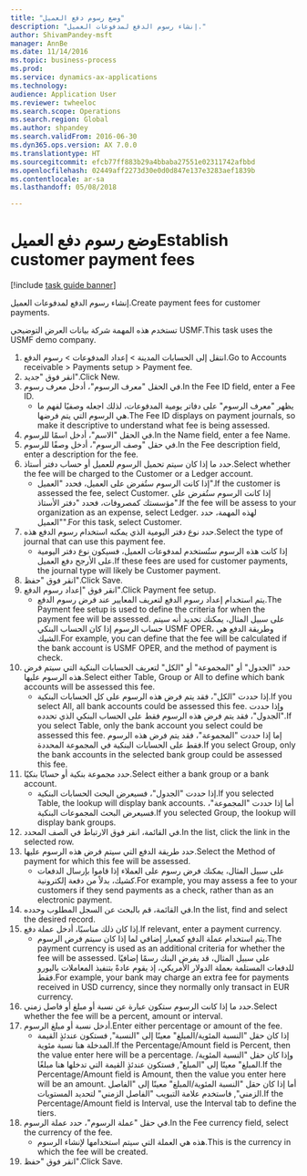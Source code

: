 ```yaml
--- 
title: "‏‫وضع رسوم دفع العميل‬"
description: "إنشاء رسوم الدفع لمدفوعات العميل."
author: ShivamPandey-msft
manager: AnnBe
ms.date: 11/14/2016
ms.topic: business-process
ms.prod: 
ms.service: dynamics-ax-applications
ms.technology: 
audience: Application User
ms.reviewer: twheeloc
ms.search.scope: Operations
ms.search.region: Global
ms.author: shpandey
ms.search.validFrom: 2016-06-30
ms.dyn365.ops.version: AX 7.0.0
ms.translationtype: HT
ms.sourcegitcommit: efcb77ff883b29a4bbaba27551e02311742afbbd
ms.openlocfilehash: 02449aff2273d30e0d0d847e137e3283aef1839b
ms.contentlocale: ar-sa
ms.lasthandoff: 05/08/2018

---
```

# <a name="establish-customer-payment-fees"></a><span data-ttu-id="6b5cb-103">‏‫وضع رسوم دفع العميل‬</span><span class="sxs-lookup"><span data-stu-id="6b5cb-103">Establish customer payment fees</span></span>

[!include [task guide banner](../../includes/task-guide-banner.md)]

<span data-ttu-id="6b5cb-104">إنشاء رسوم الدفع لمدفوعات العميل.</span><span class="sxs-lookup"><span data-stu-id="6b5cb-104">Create payment fees for customer payments.</span></span>

<span data-ttu-id="6b5cb-105">تستخدم هذه المهمة شركة بيانات العرض التوضيحي USMF.</span><span class="sxs-lookup"><span data-stu-id="6b5cb-105">This task uses the USMF demo company.</span></span>

1. <span data-ttu-id="6b5cb-106">انتقل إلى الحسابات المدينة > إعداد المدفوعات‬ > رسوم الدفع‬.</span><span class="sxs-lookup"><span data-stu-id="6b5cb-106">Go to Accounts receivable > Payments setup > Payment fee.</span></span>
2. <span data-ttu-id="6b5cb-107">انقر فوق "جديد".</span><span class="sxs-lookup"><span data-stu-id="6b5cb-107">Click New.</span></span>
3. <span data-ttu-id="6b5cb-108">في الحقل "معرف الرسوم"، أدخل معرف رسوم.</span><span class="sxs-lookup"><span data-stu-id="6b5cb-108">In the Fee ID field, enter a Fee ID.</span></span>
    * <span data-ttu-id="6b5cb-109">يظهر "معرف الرسوم" على دفاتر يومية المدفوعات، لذلك اجعله وصفيًا لفهم ما هي الرسوم التي يتم فرضها.</span><span class="sxs-lookup"><span data-stu-id="6b5cb-109">The Fee ID displays on payment journals, so make it descriptive to understand what fee is being assessed.</span></span>  
4. <span data-ttu-id="6b5cb-110">في الحقل "الاسم"، أدخل اسمًا للرسوم.</span><span class="sxs-lookup"><span data-stu-id="6b5cb-110">In the Name field, enter a fee Name.</span></span>
5. <span data-ttu-id="6b5cb-111">في حقل "وصف الرسوم"، أدخل وصفًا للرسوم.</span><span class="sxs-lookup"><span data-stu-id="6b5cb-111">In the Fee description field, enter a description for the fee.</span></span>
6. <span data-ttu-id="6b5cb-112">حدد ما إذا كان سيتم تحميل الرسوم للعميل أو حساب دفتر أستاذ.</span><span class="sxs-lookup"><span data-stu-id="6b5cb-112">Select whether the fee will be charged to the Customer or a Ledger account.</span></span>
    * <span data-ttu-id="6b5cb-113">إذا كانت الرسوم ستُفرض على العميل، فحدد "العميل".</span><span class="sxs-lookup"><span data-stu-id="6b5cb-113">If the customer is assessed the fee, select Customer.</span></span> <span data-ttu-id="6b5cb-114">إذا كانت الرسوم ستُفرض على مؤسستك كمصروفات، فحدد "دفتر الأستاذ‬".</span><span class="sxs-lookup"><span data-stu-id="6b5cb-114">If the fee will be assess to your organization as an expense, select Ledger.</span></span> <span data-ttu-id="6b5cb-115">لهذه المهمة، حدد "العميل".</span><span class="sxs-lookup"><span data-stu-id="6b5cb-115">For this task, select Customer.</span></span>  
7. <span data-ttu-id="6b5cb-116">حدد نوع دفتر اليومية الذي يمكنه استخدام رسوم الدفع هذه.</span><span class="sxs-lookup"><span data-stu-id="6b5cb-116">Select the type of  journal that can use this payment fee.</span></span>
    * <span data-ttu-id="6b5cb-117">إذا كانت هذه الرسوم ستُستخدم لمدفوعات العميل، فسيكون نوع دفتر اليومية على الأرجح دفع العميل‬.</span><span class="sxs-lookup"><span data-stu-id="6b5cb-117">If these fees are used for customer payments, the journal type will likely be Customer payment.</span></span>  
8. <span data-ttu-id="6b5cb-118">انقر فوق "حفظ".</span><span class="sxs-lookup"><span data-stu-id="6b5cb-118">Click Save.</span></span>
9. <span data-ttu-id="6b5cb-119">انقر فوق "إعداد رسوم الدفع‬".</span><span class="sxs-lookup"><span data-stu-id="6b5cb-119">Click Payment fee setup.</span></span>
    * <span data-ttu-id="6b5cb-120">يتم استخدام إعداد رسوم الدفع لتعريف المعايير عند فرض رسوم الدفع.</span><span class="sxs-lookup"><span data-stu-id="6b5cb-120">The Payment fee setup is used to define the criteria for when the payment fee will be assessed.</span></span>  <span data-ttu-id="6b5cb-121">على سبيل المثال، يمكنك تحديد أنه سيتم حساب الرسوم إذا كان الحساب البنكي USMF OPER، وطريقة الدفع هي الشيك.</span><span class="sxs-lookup"><span data-stu-id="6b5cb-121">For example, you can define that the fee will be calculated if the bank account is USMF OPER, and the method of payment is check.</span></span>  
10. <span data-ttu-id="6b5cb-122">حدد "الجدول" أو "المجموعة" أو "الكل" لتعريف الحسابات البنكية التي سيتم فرض هذه الرسوم عليها.</span><span class="sxs-lookup"><span data-stu-id="6b5cb-122">Select either Table, Group or All to define which bank accounts will be assessed this fee.</span></span>
    * <span data-ttu-id="6b5cb-123">إذا حددت "الكل"، فقد يتم فرض هذه الرسوم على كل الحسابات البنكية.</span><span class="sxs-lookup"><span data-stu-id="6b5cb-123">If you select All, all bank accounts could be assessed this fee.</span></span>  <span data-ttu-id="6b5cb-124">وإذا حددت "الجدول"، فقد يتم فرض هذه الرسوم فقط على الحساب البنكي الذي تحدده.</span><span class="sxs-lookup"><span data-stu-id="6b5cb-124">If you select Table, only the bank account you select could be assessed this fee.</span></span> <span data-ttu-id="6b5cb-125">إما إذا حددت "المجموعة‬"، فقد يتم فرض هذه الرسوم فقط على الحسابات البنكية في المجموعة المحددة.</span><span class="sxs-lookup"><span data-stu-id="6b5cb-125">If you select Group, only the bank accounts in the selected bank group could be assessed this fee.</span></span>  
11. <span data-ttu-id="6b5cb-126">حدد مجموعة بنكية أو حسابًا بنكيًا.</span><span class="sxs-lookup"><span data-stu-id="6b5cb-126">Select either a bank group or a bank account.</span></span>
    * <span data-ttu-id="6b5cb-127">إذا حددت "الجدول"، فسيعرض البحث الحسابات البنكية.</span><span class="sxs-lookup"><span data-stu-id="6b5cb-127">If you selected Table, the lookup will display bank accounts.</span></span> <span data-ttu-id="6b5cb-128">أما إذا حددت "المجموعة"، فسيعرض البحث المجموعات البنكية.</span><span class="sxs-lookup"><span data-stu-id="6b5cb-128">If you selected Group, the lookup will display bank groups.</span></span>  
12. <span data-ttu-id="6b5cb-129">في القائمة، انقر فوق الارتباط في الصف المحدد.</span><span class="sxs-lookup"><span data-stu-id="6b5cb-129">In the list, click the link in the selected row.</span></span>
13. <span data-ttu-id="6b5cb-130">حدد طريقة الدفع التي سيتم فرض هذه الرسوم عليها.</span><span class="sxs-lookup"><span data-stu-id="6b5cb-130">Select the Method of payment for which this fee will be assessed.</span></span>
    * <span data-ttu-id="6b5cb-131">على سبيل المثال، يمكنك فرض رسوم على العملاء إذا قاموا بإرسال الدفعات كشيك، بدلاً من دفعة إلكترونية.</span><span class="sxs-lookup"><span data-stu-id="6b5cb-131">For example, you may assess a fee to your customers if they send payments as a check, rather than as an electronic payment.</span></span>  
14. <span data-ttu-id="6b5cb-132">في القائمة، قم بالبحث عن السجل المطلوب وحدده.</span><span class="sxs-lookup"><span data-stu-id="6b5cb-132">In the list, find and select the desired record.</span></span>
15. <span data-ttu-id="6b5cb-133">إذا كان ذلك مناسبًا، أدخل عملة دفع.</span><span class="sxs-lookup"><span data-stu-id="6b5cb-133">If relevant, enter a payment currency.</span></span>
    * <span data-ttu-id="6b5cb-134">يتم استخدام عملة الدفع كمعيار إضافي لما إذا كان سيتم فرض الرسوم.</span><span class="sxs-lookup"><span data-stu-id="6b5cb-134">The payment currency is used as an additional criteria for whether the fee will be assessed.</span></span>  <span data-ttu-id="6b5cb-135">على سبيل المثال، قد يفرض البنك رسمًا إضافيًا للدفعات المستلمة بعملة الدولار الأمريكي، إذ يقوم عادةً بتنفيذ المعاملات باليورو فقط.</span><span class="sxs-lookup"><span data-stu-id="6b5cb-135">For example, your bank may charge an extra fee for payments received in USD currency, since they normally only transact in EUR currency.</span></span>  
16. <span data-ttu-id="6b5cb-136">حدد ما إذا كانت الرسوم ستكون عبارة عن نسبة أو مبلغ أو فاصل زمني.</span><span class="sxs-lookup"><span data-stu-id="6b5cb-136">Select whether the fee will be a percent, amount or interval.</span></span>
17. <span data-ttu-id="6b5cb-137">أدخل نسبة أو مبلغ الرسوم.</span><span class="sxs-lookup"><span data-stu-id="6b5cb-137">Enter either percentage or amount of the fee.</span></span>
    * <span data-ttu-id="6b5cb-138">إذا كان حقل "النسبة المئوية/المبلغ" معينًا إلى "النسبة‬", فستكون عندئذٍ القيمة المدخلة هنا نسبة مئوية.</span><span class="sxs-lookup"><span data-stu-id="6b5cb-138">If the Percentage/Amount field is Percent, then the value enter here will be a percentage.</span></span> <span data-ttu-id="6b5cb-139">وإذا كان حقل "النسبة المئوية/المبلغ" معينًا إلى "المبلغ", فستكون عندئذٍ القيمة التي تدخلها هنا مبلغًا.</span><span class="sxs-lookup"><span data-stu-id="6b5cb-139">If the Percentage/Amount field is Amount, then the value you enter here will be an amount.</span></span> <span data-ttu-id="6b5cb-140">أما إذا كان حقل "النسبة المئوية/المبلغ" معينًا إلى "الفاصل الزمني‬", فاستخدم علامة التبويب "الفاصل الزمني‬" لتحديد المستويات.</span><span class="sxs-lookup"><span data-stu-id="6b5cb-140">If the Percentage/Amount field is Interval, use the Interval tab to define the tiers.</span></span>  
18. <span data-ttu-id="6b5cb-141">في حقل "عملة الرسوم"، حدد عملة الرسوم.</span><span class="sxs-lookup"><span data-stu-id="6b5cb-141">In the Fee currency field, select the currency of the fee.</span></span>
    * <span data-ttu-id="6b5cb-142">هذه هي العملة التي سيتم استخدامها لإنشاء الرسوم.</span><span class="sxs-lookup"><span data-stu-id="6b5cb-142">This is the currency in which the fee will be created.</span></span>  
19. <span data-ttu-id="6b5cb-143">انقر فوق "حفظ".</span><span class="sxs-lookup"><span data-stu-id="6b5cb-143">Click Save.</span></span>


